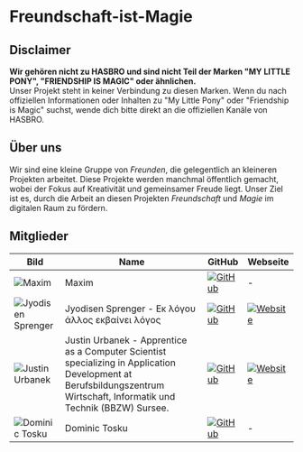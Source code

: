 
# Freundschaft-ist-Magie

## Disclaimer

**Wir gehören nicht zu HASBRO und sind nicht Teil der Marken "MY LITTLE PONY", "FRIENDSHIP IS MAGIC" oder ähnlichen.**  
Unser Projekt steht in keiner Verbindung zu diesen Marken. Wenn du nach offiziellen Informationen oder Inhalten zu "My Little Pony" oder "Friendship is Magic" suchst, wende dich bitte direkt an die offiziellen Kanäle von HASBRO.

## Über uns

Wir sind eine kleine Gruppe von _Freunden_, die gelegentlich an kleineren Projekten arbeitet. Diese Projekte werden manchmal öffentlich gemacht, wobei der Fokus auf Kreativität und gemeinsamer Freude liegt. Unser Ziel ist es, durch die Arbeit an diesen Projekten _Freundschaft_ und _Magie_ im digitalen Raum zu fördern.

## Mitglieder
| Bild | Name | GitHub | Webseite |
|------|------|--------|----------|
| ![Maxim](https://avatars.githubusercontent.com/u/40214662?v=4) | Maxim | [![GitHub](https://img.shields.io/badge/GitHub-181717?style=flat&logo=github&logoColor=white)](https://github.com/Maxoso41) | - |
| ![Jyodisen Sprenger](https://avatars.githubusercontent.com/u/95420349?v=4) | Jyodisen Sprenger - Εκ λόγου άλλος εκβαίνει λόγος | [![GitHub](https://img.shields.io/badge/GitHub-181717?style=flat&logo=github&logoColor=white)](https://github.com/Jyods) | [![Website](https://img.shields.io/badge/Website-000000?style=flat&logo=web&logoColor=white)](https://jyods.github.io) |
| ![Justin Urbanek](https://avatars.githubusercontent.com/u/103039882?v=4) | Justin Urbanek - Apprentice as a Computer Scientist specializing in Application Development at Berufsbildungszentrum Wirtschaft, Informatik und Technik (BBZW) Sursee. | [![GitHub](https://img.shields.io/badge/GitHub-181717?style=flat&logo=github&logoColor=white)](https://github.com/Egomann88) | [![Website](https://img.shields.io/badge/Website-000000?style=flat&logo=web&logoColor=white)](https://egomann88.github.io) |
| ![Dominic Tosku](https://avatars.githubusercontent.com/u/105848981?v=4) | Dominic Tosku | [![GitHub](https://img.shields.io/badge/GitHub-181717?style=flat&logo=github&logoColor=white)](https://github.com/dominictosku) | - |
